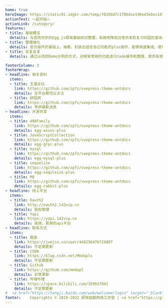 ```yaml
---
home: true
heroImage: https://static01.imgkr.com/temp/f0108d7c178b4ce196e43ebec14fbf23.png
actionText: 一起开始→
actionLink: /category/
features:
- title: 基础概览
  details: 与官网同步的Egg.js框架基础知识整理，有效地降低日常开发和复习巩固的查询、学习时间。
- title: 整理强化
  details: 官方插件的基础上，抽象、封装出适合自己功能的plus插件，能够快速集成、使用在新的项目中。
- title: 反复反复
  details: 通过以项目Demo示例的方式，对框架常用的功能进行Code编写和整理，提供有效且易用的代码封装。

footerColumn: 3
footerWrap: 
- headline: 相关资料
  items:
  - title: 王道论坛
    link: https://github.com/zpfz/vuepress-theme-antdocs
    details: 全平台都可以关注
  - title: 研招网
    link: https://github.com/zpfz/vuepress-theme-antdocs
    details: 考研最新消息
- headline: 开源共享
  items:
  - title: 408Family
    link: https://github.com/zpfz/vuepress-theme-antdocs
    details: egg-axios-plus
  - title: JavaScriptCollection
    link: https://github.com/zpfz/vuepress-theme-antdocs
    details: egg-grpc-plus
  - title: mysql
    link: https://github.com/zpfz/vuepress-theme-antdocs
    details: egg-mysql-plus
  - title: sequelize
    link: https://github.com/zpfz/vuepress-theme-antdocs
    details: egg-sequleize-plus
  - title: MQ
    link: https://github.com/zpfz/vuepress-theme-antdocs
    details: egg-rabbit-plus
- headline: 线上平台
  items:
  - title: Oauth2
    link: http://oauth2.142vip.cn
    details: 授权管理
  - title: Yapi
    link: https://yapi.142vip.cn
    details: 高效、易用的api平台
- headline: 联系方式
  items:
  - title: 掘金
    link: https://juejin.cn/user/448256476724807
    details: 不定期更新
  - title: CSDN
    link: https://blog.csdn.net/Mmdapls
    details: 不定期更新
  - title: Github
    link: https://github.com/mmdapl
    details: 日常更新
  - title: 哔哩哔哩
    link: https://space.bilibili.com/350937042
    details: 不定期更新
#  <a href="https://tongji.baidu.com/web/welcome/login" target="_blank">百度统计</a>
footer:    Copyrights © 2019-2022 妍荣姑娘网络工作室 | <a href="https://github.com/mmdapl" target="_blank">Rong姐姐好可爱</a> 
---
```





